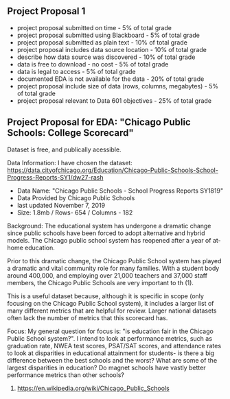 ## Project Proposal 1
- project proposal submitted on time - 5% of total grade
- project proposal submitted using Blackboard - 5% of total grade
- project proposal submitted as plain text - 10% of total grade
- project proposal includes data source location - 10% of total grade
- describe how data source was discovered - 10% of total grade
- data is free to download - no cost - 5% of total grade
- data is legal to access - 5% of total grade
- documented EDA is not available for the data - 20% of total grade
- project proposal include size of data (rows, columns, megabytes) - 5% of total grade
- project proposal relevant to Data 601 objectives - 25% of total grade

## Project Proposal for EDA: "Chicago Public Schools: College Scorecard"
Dataset is free, and publically acessible. 

Data Information:
I have chosen the dataset: https://data.cityofchicago.org/Education/Chicago-Public-Schools-School-Progress-Reports-SY1/dw27-rash
- Data Name: "Chicago Public Schools - School Progress Reports SY1819"
- Data Provided by Chicago Public Schools
- last updated November 7, 2019
- Size: 1.8mb / Rows- 654 / Columns - 182

Background:
The educational system has undergone a dramatic change since public schools have been forced to adopt alternative and hybrid models. The Chicago public school system has reopened after a year of at-home education.

Prior to this dramatic change, the Chicago Public School system has played a dramatic and vital community role for many families. With a student body around 400,000, and employing over 21,000 teachers and 37,000 staff members, the Chicago Public Schools are very important to th (1). 

This is a useful dataset because, although it is specific in scope (only focusing on the Chicago Public School system), it includes a larger list of many different metrics that are helpful for review. Larger national datasets often lack the number of metrics that this scorecard has.

Focus:
My general question for focus is: "is education fair in the Chicago Public School system?".
I intend to look at performance metrics, such as graduation rate, NWEA test scores, PSAT/SAT scores, and attendance rates to look at disparities in educational attainment for students- is there a big difference between the best schools and the worst? What are some of the largest disparities in education? Do magnet schools have vastly better performance metrics than other schools? 

1. https://en.wikipedia.org/wiki/Chicago_Public_Schools
